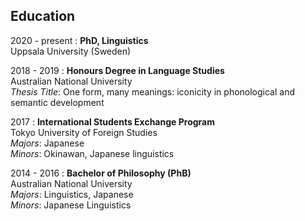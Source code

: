 Education
---------

2020 - present
:   **PhD, Linguistics**<br>Uppsala University (Sweden)


2018 - 2019
:   **Honours Degree in Language Studies**<br>Australian National University
    <br>*Thesis Title*: One form, many meanings: iconicity in phonological and semantic development

2017
:   **International Students Exchange Program**<br>Tokyo University of Foreign Studies
    <br>*Majors*: Japanese<br>
    *Minors*: Okinawan, Japanese linguistics

2014 - 2016
:   **Bachelor of Philosophy (PhB)**<br>Australian National University
    <br>*Majors*: Linguistics, Japanese<br>
    *Minors*: Japanese Linguistics
